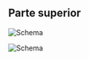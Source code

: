 ## Parte superior 

![Schema](http://static.energysistem.com/images/manuals/42261/5579421b60325.jpg)

![Schema](http://static.energysistem.com/images/manuals/42261/557943beecee4.jpg)
